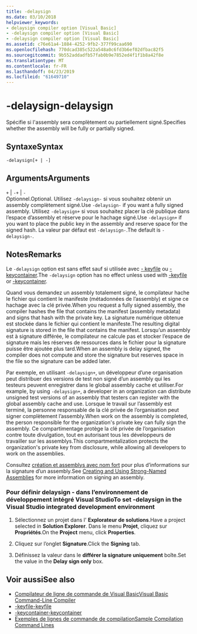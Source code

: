 ```yaml
---
title: -delaysign
ms.date: 03/10/2018
helpviewer_keywords:
- delaysign compiler option [Visual Basic]
- -delaysign compiler option [Visual Basic]
- -delaysign compiler option [Visual Basic]
ms.assetid: c76e61a4-1884-4252-9fb2-377f99caa690
ms.openlocfilehash: 770dcad385c522a548a0c6fd3b6ef02dfbac82f5
ms.sourcegitcommit: 9b552addadfb57fab0b9e7852ed4f1f1b8a42f8e
ms.translationtype: MT
ms.contentlocale: fr-FR
ms.lasthandoff: 04/23/2019
ms.locfileid: "61649710"
---
```

# <a name="-delaysign"></a><span data-ttu-id="dd78a-102">-delaysign</span><span class="sxs-lookup"><span data-stu-id="dd78a-102">-delaysign</span></span>
<span data-ttu-id="dd78a-103">Spécifie si l'assembly sera complètement ou partiellement signé.</span><span class="sxs-lookup"><span data-stu-id="dd78a-103">Specifies whether the assembly will be fully or partially signed.</span></span>  
  
## <a name="syntax"></a><span data-ttu-id="dd78a-104">Syntaxe</span><span class="sxs-lookup"><span data-stu-id="dd78a-104">Syntax</span></span>  
  
```  
-delaysign[+ | -]  
```  
  
## <a name="arguments"></a><span data-ttu-id="dd78a-105">Arguments</span><span class="sxs-lookup"><span data-stu-id="dd78a-105">Arguments</span></span>  
 <span data-ttu-id="dd78a-106">`+` &#124; `-`</span><span class="sxs-lookup"><span data-stu-id="dd78a-106">`+` &#124; `-`</span></span>  
 <span data-ttu-id="dd78a-107">Optionnel.</span><span class="sxs-lookup"><span data-stu-id="dd78a-107">Optional.</span></span> <span data-ttu-id="dd78a-108">Utilisez `-delaysign-` si vous souhaitez obtenir un assembly complètement signé.</span><span class="sxs-lookup"><span data-stu-id="dd78a-108">Use `-delaysign-` if you want a fully signed assembly.</span></span> <span data-ttu-id="dd78a-109">Utilisez `-delaysign+` si vous souhaitez placer la clé publique dans l’espace d’assembly et réserve pour le hachage signé.</span><span class="sxs-lookup"><span data-stu-id="dd78a-109">Use `-delaysign+` if you want to place the public key in the assembly and reserve space for the signed hash.</span></span> <span data-ttu-id="dd78a-110">La valeur par défaut est `-delaysign-`.</span><span class="sxs-lookup"><span data-stu-id="dd78a-110">The default is `-delaysign-`.</span></span>  
  
## <a name="remarks"></a><span data-ttu-id="dd78a-111">Notes</span><span class="sxs-lookup"><span data-stu-id="dd78a-111">Remarks</span></span>  
 <span data-ttu-id="dd78a-112">Le `-delaysign` option est sans effet sauf si utilisée avec [- keyfile](../../../visual-basic/reference/command-line-compiler/keyfile.md) ou [- keycontainer](../../../visual-basic/reference/command-line-compiler/keycontainer.md).</span><span class="sxs-lookup"><span data-stu-id="dd78a-112">The `-delaysign` option has no effect unless used with [-keyfile](../../../visual-basic/reference/command-line-compiler/keyfile.md) or [-keycontainer](../../../visual-basic/reference/command-line-compiler/keycontainer.md).</span></span>  
  
 <span data-ttu-id="dd78a-113">Quand vous demandez un assembly totalement signé, le compilateur hache le fichier qui contient le manifeste (métadonnées de l’assembly) et signe ce hachage avec la clé privée.</span><span class="sxs-lookup"><span data-stu-id="dd78a-113">When you request a fully signed assembly, the compiler hashes the file that contains the manifest (assembly metadata) and signs that hash with the private key.</span></span> <span data-ttu-id="dd78a-114">La signature numérique obtenue est stockée dans le fichier qui contient le manifeste.</span><span class="sxs-lookup"><span data-stu-id="dd78a-114">The resulting digital signature is stored in the file that contains the manifest.</span></span> <span data-ttu-id="dd78a-115">Lorsqu’un assembly est à signature différée, le compilateur ne calcule pas et stocker l’espace de signature mais les réserves de ressources dans le fichier pour la signature puisse être ajoutée plus tard.</span><span class="sxs-lookup"><span data-stu-id="dd78a-115">When an assembly is delay signed, the compiler does not compute and store the signature but reserves space in the file so the signature can be added later.</span></span>  
  
 <span data-ttu-id="dd78a-116">Par exemple, en utilisant `-delaysign+`, un développeur d’une organisation peut distribuer des versions de test non signé d’un assembly qui les testeurs peuvent enregistrer dans le global assembly cache et utiliser.</span><span class="sxs-lookup"><span data-stu-id="dd78a-116">For example, by using `-delaysign+`, a developer in an organization can distribute unsigned test versions of an assembly that testers can register with the global assembly cache and use.</span></span> <span data-ttu-id="dd78a-117">Lorsque le travail sur l’assembly est terminé, la personne responsable de la clé privée de l’organisation peut signer complètement l’assembly.</span><span class="sxs-lookup"><span data-stu-id="dd78a-117">When work on the assembly is completed, the person responsible for the organization's private key can fully sign the assembly.</span></span> <span data-ttu-id="dd78a-118">Ce compartimentage protège la clé privée de l’organisation contre toute divulgation, tout en autorisant tous les développeurs de travailler sur les assemblys.</span><span class="sxs-lookup"><span data-stu-id="dd78a-118">This compartmentalization protects the organization's private key from disclosure, while allowing all developers to work on the assemblies.</span></span>  
  
 <span data-ttu-id="dd78a-119">Consultez [création et assemblys avec nom fort](../../../framework/app-domains/create-and-use-strong-named-assemblies.md) pour plus d’informations sur la signature d’un assembly.</span><span class="sxs-lookup"><span data-stu-id="dd78a-119">See [Creating and Using Strong-Named Assemblies](../../../framework/app-domains/create-and-use-strong-named-assemblies.md) for more information on signing an assembly.</span></span>  
  
### <a name="to-set--delaysign-in-the-visual-studio-integrated-development-environment"></a><span data-ttu-id="dd78a-120">Pour définir delaysign - dans l’environnement de développement intégré Visual Studio</span><span class="sxs-lookup"><span data-stu-id="dd78a-120">To set -delaysign in the Visual Studio integrated development environment</span></span>  
  
1. <span data-ttu-id="dd78a-121">Sélectionnez un projet dans l' **Explorateur de solutions**.</span><span class="sxs-lookup"><span data-stu-id="dd78a-121">Have a project selected in **Solution Explorer**.</span></span> <span data-ttu-id="dd78a-122">Dans le menu **Projet**, cliquez sur **Propriétés**.</span><span class="sxs-lookup"><span data-stu-id="dd78a-122">On the **Project** menu, click **Properties**.</span></span>   
  
2. <span data-ttu-id="dd78a-123">Cliquez sur l’onglet **Signature**.</span><span class="sxs-lookup"><span data-stu-id="dd78a-123">Click the **Signing** tab.</span></span>  
  
3. <span data-ttu-id="dd78a-124">Définissez la valeur dans le **différer la signature uniquement** boîte.</span><span class="sxs-lookup"><span data-stu-id="dd78a-124">Set the value in the **Delay sign only** box.</span></span>  
  
## <a name="see-also"></a><span data-ttu-id="dd78a-125">Voir aussi</span><span class="sxs-lookup"><span data-stu-id="dd78a-125">See also</span></span>

- [<span data-ttu-id="dd78a-126">Compilateur de ligne de commande de Visual Basic</span><span class="sxs-lookup"><span data-stu-id="dd78a-126">Visual Basic Command-Line Compiler</span></span>](../../../visual-basic/reference/command-line-compiler/index.md)
- [<span data-ttu-id="dd78a-127">-keyfile</span><span class="sxs-lookup"><span data-stu-id="dd78a-127">-keyfile</span></span>](../../../visual-basic/reference/command-line-compiler/keyfile.md)
- [<span data-ttu-id="dd78a-128">-keycontainer</span><span class="sxs-lookup"><span data-stu-id="dd78a-128">-keycontainer</span></span>](../../../visual-basic/reference/command-line-compiler/keycontainer.md)
- [<span data-ttu-id="dd78a-129">Exemples de lignes de commande de compilation</span><span class="sxs-lookup"><span data-stu-id="dd78a-129">Sample Compilation Command Lines</span></span>](../../../visual-basic/reference/command-line-compiler/sample-compilation-command-lines.md)
